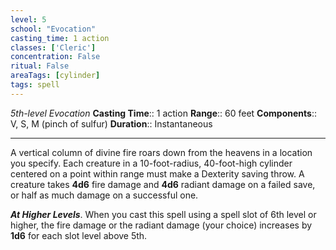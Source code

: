 ```yaml
---
level: 5
school: "Evocation"
casting_time: 1 action
classes: ['Cleric']
concentration: False
ritual: False
areaTags: [cylinder]
tags: spell
---
```


_5th-level Evocation_
**Casting Time**:: 1 action
**Range**:: 60 feet
**Components**:: V, S, M (pinch of sulfur)
**Duration**:: Instantaneous

---

A vertical column of divine fire roars down from the heavens in a location you specify. Each creature in a 10-foot-radius, 40-foot-high cylinder centered on a point within range must make a Dexterity saving throw. A creature takes **4d6** fire damage and **4d6** radiant damage on a failed save, or half as much damage on a successful one.


**_At Higher Levels_**. When you cast this spell using a spell slot of 6th level or higher, the fire damage or the radiant damage (your choice) increases by **1d6** for each slot level above 5th.


